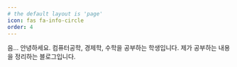 ```yaml
---
# the default layout is 'page'
icon: fas fa-info-circle
order: 4
---
```


음... 안녕하세요.
컴퓨터공학, 경제학, 수학을 공부하는 학생입니다.
제가 공부하는 내용을 정리하는 블로그입니다.